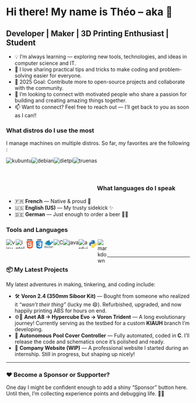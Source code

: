 <!-- ![banner](https://user-images.githubusercontent.com/bannerlink.png) -->
# Hi there! My name is Théo – aka 👋

## Developer | Maker | 3D Printing Enthusiast | Student

- 💡 I’m always learning — exploring new tools, technologies, and ideas in computer science and IT.
- 🧠 I love sharing practical tips and tricks to make coding and problem-solving easier for everyone.
- 🎯 2025 Goal: Contribute more to open-source projects and collaborate with the community.
- 🚀 I’m looking to connect with motivated people who share a passion for building and creating amazing things together.
- 📫 Want to connect? Feel free to reach out — I’ll get back to you as soon as I can!!

<!-- ### Connect with me: mail or other to add in the future -->

### What distros do I use the most 

I manage machines on multiple distros. So far, my favorites are the following :

<a href="https://kubuntu.org/" target="_blank" rel="nofollow noopener noreferrer"><img src="https://res.cloudinary.com/canonical/image/fetch/f_svg,q_auto,fl_sanitize,w_968/https%3A%2F%2Fassets.ubuntu.com%2Fv1%2Fd92401b4-kubuntu-logo.svg" alt="kubuntu" align="left" width="70" height="70"/> </a>

<a href="https://https://www.debian.org" target="_blank" rel="nofollow noopener noreferrer"><img src="https://www.debian.org/logos/hexagonal.png" alt="debian" align="left" height="75"/> </a>

<a href="https://dietpi.com/" target="_blank" rel="nofollow noopener noreferrer"><img src="https://dietpi.com/images/dietpi-logo_inverted_1080x1080.png" alt="dietpi" align="left" height="75"/> </a>

<a href="https://www.truenas.com/" target="_blank" rel="nofollow noopener noreferrer"><img src="https://avatars.githubusercontent.com/u/53482242?s=280&v=4" alt="truenas" align="left" height="75"/> </a>


<br />
<br />
<br />

### What languages do I speak

- 🇫🇷 **French** — Native & proud 🥖  
- 🇺🇸 **English (US)** — My trusty sidekick ✨  
- 🇩🇪 **German** — Just enough to order a beer 🍺😄

### Tools and Languages

<a href="https://code.visualstudio.com/" target="_blank" rel="nofollow noopener noreferrer"><img src="https://upload.wikimedia.org/wikipedia/commons/thumb/9/9a/Visual_Studio_Code_1.35_icon.svg/512px-Visual_Studio_Code_1.35_icon.svg.png" alt="visual-studio-code" align="left" width="26" height="26"/> </a>

<a href="https://www.jetbrains.com/idea/" target="_blank" rel="nofollow noopener noreferrer"><img src="https://upload.wikimedia.org/wikipedia/commons/thumb/9/9c/IntelliJ_IDEA_Icon.svg/2048px-IntelliJ_IDEA_Icon.svg.png" alt="intellij-idea" align="left" width="26" height="26"/> </a>

<a href="https://www.w3.org/html/" target="_blank" rel="nofollow noopener noreferrer"> <img src="https://raw.githubusercontent.com/devicons/devicon/master/icons/html5/html5-original-wordmark.svg" alt="html5" align="left" width="26" height="26"/> </a>

<a href="https://www.w3schools.com/css/" target="_blank" rel="nofollow noopener noreferrer"> <img src="https://raw.githubusercontent.com/devicons/devicon/master/icons/css3/css3-original-wordmark.svg" alt="css3" align="left" width="26" height="26"/>

<!-- <a href="https://www.sqlite.org/" target="_blank" rel="nofollow noopener noreferrer"> <img src="https://www.vectorlogo.zone/logos/sqlite/sqlite-icon.svg" alt="sqlite" align="left" width="26" height="26"/> </a> -->

<!-- <a href="https://www.mysql.com/" target="_blank" rel="nofollow noopener noreferrer"> <img src="https://raw.githubusercontent.com/devicons/devicon/master/icons/mysql/mysql-original-wordmark.svg" alt="mysql" align="left" width="26" height="26"/> </a> -->

<!-- <a href="https://www.php.net" target="_blank" rel="nofollow noopener noreferrer"> <img src="https://raw.githubusercontent.com/devicons/devicon/master/icons/php/php-original.svg" alt="php" align="left" width="26" height="26"/> </a> -->

<a href="https://www.docker.com/" target="_blank" rel="nofollow noopener noreferrer"> <img src="https://raw.githubusercontent.com/devicons/devicon/master/icons/docker/docker-original-wordmark.svg" alt="docker" align="left" width="26" height="26"/> </a>

<a href="https://www.learn-c.org/" target="_blank" rel="nofollow noopener noreferrer"><img src="https://upload.wikimedia.org/wikipedia/commons/thumb/1/18/C_Programming_Language.svg/926px-C_Programming_Language.svg.png" alt="C" align="left" height="26"/> </a>

<a href="https://www.java.com/en/" target="_blank" rel="nofollow noopener noreferrer"><img src="https://upload.wikimedia.org/wikipedia/en/thumb/3/30/Java_programming_language_logo.svg/656px-Java_programming_language_logo.svg.png" alt="java" align="left" height="26"/> </a>

<a href="https://www.arduino.cc/" target="_blank" rel="nofollow noopener noreferrer"><img src="https://cdn.worldvectorlogo.com/logos/arduino-1.svg" alt="arduino" align="left" width="26" height="26"/> </a>

<a href="https://www.python.org" target="_blank" rel="nofollow noopener noreferrer"> <img src="https://raw.githubusercontent.com/devicons/devicon/master/icons/python/python-original.svg" alt="python" align="left" width="26" height="26"/> </a>

<a href="https://commonmark.org/" target="_blank" rel="nofollow noopener noreferrer"> <img src="https://upload.wikimedia.org/wikipedia/commons/thumb/e/ee/Markdown-blue-solid.svg/2560px-Markdown-blue-solid.svg.png" alt="markdown" align="left" width="26"/> </a>

<br />
<br />

---

### 📦 My Latest Projects

My latest adventures in making, tinkering, and coding include:

- 🛠️ **Voron 2.4 (350mm Siboor Kit)** — Bought from someone who realized it *“wasn’t their thing”* (lucky me 😄). Refurbished, upgraded, and now happily printing ABS for hours on end.  
- ⚙️🔩 **Anet A8 → Hypercube Evo → Voron Trident** — A long evolutionary journey! Currently serving as the testbed for a custom **KIAUH** branch I’m developing.
- 🌊 **Autonomous Pool Cover Controller** — Fully automated, coded in **C**. I’ll release the code and schematics once it’s polished and ready.  
- 🧱 **Company Website (WIP)** — A professional website I started during an internship. Still in progress, but shaping up nicely!

---

### ❤️ Become a Sponsor or Supporter?

One day I might be confident enough to add a shiny “Sponsor” button here. Until then, I’m collecting experience points and debugging life. 🧠💡
